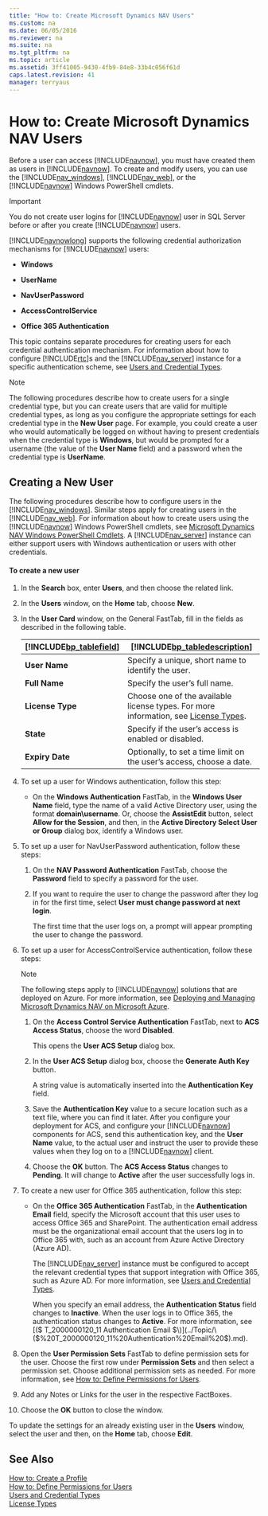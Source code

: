 ```yaml
---
title: "How to: Create Microsoft Dynamics NAV Users"
ms.custom: na
ms.date: 06/05/2016
ms.reviewer: na
ms.suite: na
ms.tgt_pltfrm: na
ms.topic: article
ms.assetid: 3ff41005-9430-4fb9-84e8-33b4c056f61d
caps.latest.revision: 41
manager: terryaus
---
```

# How to: Create Microsoft Dynamics NAV Users
Before a user can access [!INCLUDE[navnow](../dynamics-nav/includes/navnow_md.md)], you must have created them as users in [!INCLUDE[navnow](../dynamics-nav/includes/navnow_md.md)]. To create and modify users, you can use the [!INCLUDE[nav_windows](../dynamics-nav/includes/nav_windows_md.md)], [!INCLUDE[nav_web](../dynamics-nav/includes/nav_web_md.md)], or the [!INCLUDE[navnow](../dynamics-nav/includes/navnow_md.md)] Windows PowerShell cmdlets.  
  
> [!IMPORTANT]  
>  You do not create user logins for [!INCLUDE[navnow](../dynamics-nav/includes/navnow_md.md)] user in SQL Server before or after you create [!INCLUDE[navnow](../dynamics-nav/includes/navnow_md.md)] users.  
  
 [!INCLUDE[navnowlong](../dynamics-nav/includes/navnowlong_md.md)] supports the following credential authorization mechanisms for [!INCLUDE[navnow](../dynamics-nav/includes/navnow_md.md)] users:  
  
-   **Windows**  
  
-   **UserName**  
  
-   **NavUserPassword**  
  
-   **AccessControlService**  
  
-   **Office 365 Authentication**  
  
 This topic contains separate procedures for creating users for each credential authentication mechanism. For information about how to configure [!INCLUDE[rtc](../dynamics-nav/includes/rtc_md.md)]s and the [!INCLUDE[nav_server](../dynamics-nav/includes/nav_server_md.md)] instance for a specific authentication scheme, see [Users and Credential Types](../dynamics-nav/Users-and-Credential-Types.md).  
  
> [!NOTE]  
>  The following procedures describe how to create users for a single credential type, but you can create users that are valid for multiple credential types, as long as you configure the appropriate settings for each credential type in the **New User** page. For example, you could create a user who would automatically be logged on without having to present credentials when the credential type is **Windows**, but would be prompted for a username \(the value of the **User Name** field\) and a password when the credential type is **UserName**.  
  
## Creating a New User  
 The following procedures describe how to configure users in the [!INCLUDE[nav_windows](../dynamics-nav/includes/nav_windows_md.md)]. Similar steps apply for creating users in the [!INCLUDE[nav_web](../dynamics-nav/includes/nav_web_md.md)]. For information about how to create users using the [!INCLUDE[navnow](../dynamics-nav/includes/navnow_md.md)] Windows PowerShell cmdlets, see [Microsoft Dynamics NAV Windows PowerShell Cmdlets](../dynamics-nav/Microsoft-Dynamics-NAV-Windows-PowerShell-Cmdlets.md). A [!INCLUDE[nav_server](../dynamics-nav/includes/nav_server_md.md)] instance can either support users with Windows authentication or users with other credentials.  
  
#### To create a new user  
  
1.  In the **Search** box, enter **Users**, and then choose the related link.  
  
2.  In the **Users** window, on the  **Home** tab, choose **New**.  
  
3.  In the **User Card** window, on the General FastTab, fill in the fields as described in the following table.  
  
    |[!INCLUDE[bp_tablefield](../dynamics-nav/includes/bp_tablefield_md.md)]|[!INCLUDE[bp_tabledescription](../dynamics-nav/includes/bp_tabledescription_md.md)]|  
    |---------------------------------|---------------------------------------|  
    |**User Name**|Specify a unique, short name to identify the user.|  
    |**Full Name**|Specify the user’s full name.|  
    |**License Type**|Choose one of the available license types. For more information, see [License Types](../dynamics-nav/License-Types.md).|  
    |**State**|Specify if the user’s access is enabled or disabled.|  
    |**Expiry Date**|Optionally, to set a time limit on the user’s access, choose a date.|  
  
4.  To set up a user for Windows authentication, follow this step:  
  
    -   On the **Windows Authentication** FastTab, in the **Windows User Name** field, type the name of a valid Active Directory user, using the format **domain\\username**. Or, choose the **AssistEdit** button, select **Allow for the Session**, and then, in the **Active Directory Select User or Group** dialog box, identify a Windows user.  
  
5.  To set up a user for NavUserPassword authentication, follow these steps:  
  
    1.  On the **NAV Password Authentication** FastTab, choose the **Password** field to specify a password for the user.  
  
    2.  If you want to require the user to change the password after they log in for the first time, select **User must change password at next login**.  
  
         The first time that the user logs on, a prompt will appear prompting the user to change the password.  
  
6.  To set up a user for AccessControlService authentication, follow these steps:  
  
    > [!NOTE]  
    >  The following steps apply to [!INCLUDE[navnow](../dynamics-nav/includes/navnow_md.md)] solutions that are deployed on Azure. For more information, see [Deploying and Managing Microsoft Dynamics NAV on Microsoft Azure](../dynamics-nav/Deploying-and-Managing-Microsoft-Dynamics-NAV-on-Microsoft-Azure.md).  
  
    1.  On the **Access Control Service Authentication** FastTab, next to **ACS Access Status**, choose the word **Disabled**.  
  
         This opens the **User ACS Setup** dialog box.  
  
    2.  In the **User ACS Setup** dialog box, choose the **Generate Auth Key** button.  
  
         A string value is automatically inserted into the **Authentication Key** field.  
  
    3.  Save the **Authentication Key** value to a secure location such as a text file, where you can find it later. After you configure your deployment for ACS, and configure your [!INCLUDE[navnow](../dynamics-nav/includes/navnow_md.md)] components for ACS, send this authentication key, and the **User Name** value, to the actual user and instruct the user to provide these values when they log on to a [!INCLUDE[navnow](../dynamics-nav/includes/navnow_md.md)] client.  
  
    4.  Choose the **OK** button. The **ACS Access Status** changes to **Pending**. It will change to **Active** after the user successfully logs in.  
  
7.  To create a new user for Office 365 authentication, follow this step:  
  
    -   On the **Office 365 Authentication** FastTab, in the **Authentication Email** field, specify the Microsoft account that this user uses to access Office 365 and SharePoint. The authentication email address must be the organizational email account that the users log in to Office 365 with, such as an account from Azure Active Directory \(Azure AD\).  
  
         The [!INCLUDE[nav_server](../dynamics-nav/includes/nav_server_md.md)] instance must be configured to accept the relevant credential types that support integration with Office 365, such as Azure AD. For more information, see [Users and Credential Types](../dynamics-nav/Users-and-Credential-Types.md).  
  
         When you specify an email address, the **Authentication Status** field changes to **Inactive**. When the user logs in to Office 365, the authentication status changes to **Active**. For more information, see [\($ T\_2000000120\_11 Authentication Email $\)](../Topic/\($%20T_2000000120_11%20Authentication%20Email%20$\).md).  
  
8.  Open the **User Permission Sets** FastTab to define permission sets for the user. Choose the first row under **Permission Sets** and then select a permission set. Choose additional permission sets as needed. For more information, see [How to: Define Permissions for Users](../Topic/How%20to:%20Define%20Permissions%20for%20Users.md).  
  
9. Add any Notes or Links for the user in the respective FactBoxes.  
  
10. Choose the **OK** button to close the window.  
  
 To update the settings for an already existing user in the **Users** window, select the user and then, on the **Home** tab, choose **Edit**.  
  
## See Also  
 [How to: Create a Profile](../Topic/How%20to:%20Create%20a%20Profile.md)   
 [How to: Define Permissions for Users](../Topic/How%20to:%20Define%20Permissions%20for%20Users.md)   
 [Users and Credential Types](../dynamics-nav/Users-and-Credential-Types.md)   
 [License Types](../dynamics-nav/License-Types.md)